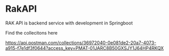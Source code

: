 # RakAPI

RAK API is backend service with development in Springboot

Find the collecitons here

https://api.postman.com/collections/36972040-0e081de2-20a7-4073-a915-f7e1df3f0644?access_key=PMAT-01JARC8B50GXSJY1J64HP4RKQX
